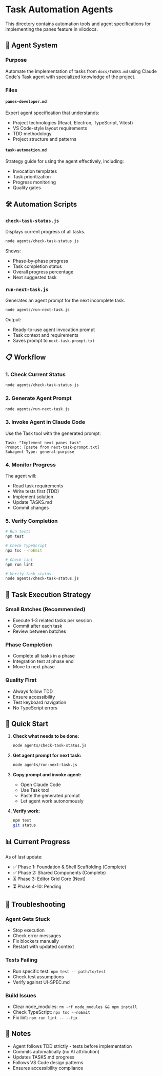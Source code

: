 # Task Automation Agents

This directory contains automation tools and agent specifications for implementing the panes feature in vilodocs.

## 🤖 Agent System

### Purpose
Automate the implementation of tasks from `docs/TASKS.md` using Claude Code's Task agent with specialized knowledge of the project.

### Files

#### `panes-developer.md`
Expert agent specification that understands:
- Project technologies (React, Electron, TypeScript, Vitest)
- VS Code-style layout requirements
- TDD methodology
- Project structure and patterns

#### `task-automation.md`
Strategy guide for using the agent effectively, including:
- Invocation templates
- Task prioritization
- Progress monitoring
- Quality gates

## 🛠️ Automation Scripts

### `check-task-status.js`
Displays current progress of all tasks.

```bash
node agents/check-task-status.js
```

Shows:
- Phase-by-phase progress
- Task completion status
- Overall progress percentage
- Next suggested task

### `run-next-task.js`
Generates an agent prompt for the next incomplete task.

```bash
node agents/run-next-task.js
```

Output:
- Ready-to-use agent invocation prompt
- Task context and requirements
- Saves prompt to `next-task-prompt.txt`

## 📋 Workflow

### 1. Check Current Status
```bash
node agents/check-task-status.js
```

### 2. Generate Agent Prompt
```bash
node agents/run-next-task.js
```

### 3. Invoke Agent in Claude Code
Use the Task tool with the generated prompt:
```
Task: "Implement next panes task"
Prompt: [paste from next-task-prompt.txt]
Subagent Type: general-purpose
```

### 4. Monitor Progress
The agent will:
- Read task requirements
- Write tests first (TDD)
- Implement solution
- Update TASKS.md
- Commit changes

### 5. Verify Completion
```bash
# Run tests
npm test

# Check TypeScript
npx tsc --noEmit

# Check lint
npm run lint

# Verify task status
node agents/check-task-status.js
```

## 🎯 Task Execution Strategy

### Small Batches (Recommended)
- Execute 1-3 related tasks per session
- Commit after each task
- Review between batches

### Phase Completion
- Complete all tasks in a phase
- Integration test at phase end
- Move to next phase

### Quality First
- Always follow TDD
- Ensure accessibility
- Test keyboard navigation
- No TypeScript errors

## 🚀 Quick Start

1. **Check what needs to be done:**
   ```bash
   node agents/check-task-status.js
   ```

2. **Get agent prompt for next task:**
   ```bash
   node agents/run-next-task.js
   ```

3. **Copy prompt and invoke agent:**
   - Open Claude Code
   - Use Task tool
   - Paste the generated prompt
   - Let agent work autonomously

4. **Verify work:**
   ```bash
   npm test
   git status
   ```

## 📊 Current Progress

As of last update:
- ✅ Phase 1: Foundation & Shell Scaffolding (Complete)
- ✅ Phase 2: Shared Components (Complete)
- ⏳ Phase 3: Editor Grid Core (Next)
- ⏳ Phase 4-10: Pending

## 🔧 Troubleshooting

### Agent Gets Stuck
- Stop execution
- Check error messages
- Fix blockers manually
- Restart with updated context

### Tests Failing
- Run specific test: `npm test -- path/to/test`
- Check test assumptions
- Verify against UI-SPEC.md

### Build Issues
- Clear node_modules: `rm -rf node_modules && npm install`
- Check TypeScript: `npx tsc --noEmit`
- Fix lint: `npm run lint -- --fix`

## 📝 Notes

- Agent follows TDD strictly - tests before implementation
- Commits automatically (no AI attribution)
- Updates TASKS.md progress
- Follows VS Code design patterns
- Ensures accessibility compliance